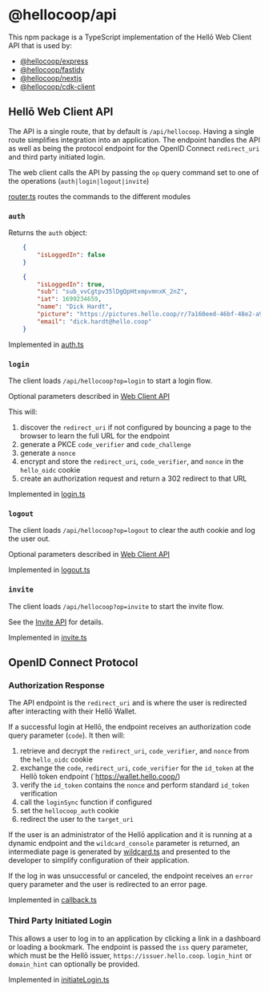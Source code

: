 # @hellocoop/api

This npm package is a TypeScript implementation of the Hellō Web Client API that is used by:
- [@hellocoop/express](https://www.npmjs.com/package/@hellocoop/express)
- [@hellocoop/fastidy](https://www.npmjs.com/package/@hellocoop/fastidy)
- [@hellocoop/nextjs](https://www.npmjs.com/package/@hellocoop/nextjs)
- [@hellocoop/cdk-client](https://www.npmjs.com/package/@hellocoop/cdk-client)


## Hellō Web Client API

The API is a single route, that by default is `/api/hellocoop`. Having a single route simplifies integration into an application. The endpoint handles the API as well as being the protocol endpoint for the OpenID Connect `redirect_uri` and third party initiated login. 

The web client calls the API by passing the `op` query command set to one of the operations (`auth|login|logout|invite`)

[router.ts](src/handlers/router.ts) routes the commands to the different modules

### `auth` 

Returns the `auth` object:

```json
    {
        "isLoggedIn": false
    }

    {
        "isLoggedIn": true,
        "sub": "sub_vvCgtpv35lDgQpHtxmpvmnxK_2nZ",
        "iat": 1699234659,
        "name": "Dick Hardt",
        "picture": "https://pictures.hello.coop/r/7a160eed-46bf-48e2-a909-161745535895.png",
        "email": "dick.hardt@hello.coop"
    }
```


Implemented in [auth.ts](src/handlers/auth.ts)

### `login`

The client loads `/api/hellocoop?op=login` to start a login flow. 

Optional parameters described in [Web Client API](https://www.hello.dev/docs/apis/web-client/#login)

This will: 

1. discover the `redirect_uri` if not configured by bouncing a page to the browser to learn the full URL for the endpoint
2. generate a PKCE `code_verifier` and `code_challenge`
3. generate a `nonce`
4. encrypt and store the `redirect_uri`, `code_verifier`, and `nonce` in the `hello_oidc` cookie
4. create an authorization request and return a 302 redirect to that URL

Implemented in [login.ts](src/handlers/login.ts)


### `logout` 

The client loads `/api/hellocoop?op=logout` to clear the auth cookie and log the user out.

Optional parameters described in [Web Client API](https://www.hello.dev/docs/apis/web-client/#logout)

Implemented in [logout.ts](src/handlers/logout.ts)


### `invite`

The client loads `/api/hellocoop?op=invite` to start the invite flow.

See the [Invite API](https://www.hello.dev/docs/apis/invite/) for details.

Implemented in [invite.ts](src/handlers/invite.ts)


## OpenID Connect Protocol 


### Authorization Response

The API endpoint is the `redirect_uri` and is where the user is redirected after interacting with their Hellō Wallet. 

If a successful login at Hellō, the endpoint receives an authorization code query parameter (`code`). It then will:

1. retrieve and decrypt the `redirect_uri`, `code_verifier`, and `nonce` from the `hello_oidc` cookie
2. exchange the `code`, `redirect_uri`, `code_verifier` for the `id_token` at the Hellō token endpoint (`https://wallet.hello.coop/)
3. verify the `id_token` contains the `nonce` and perform standard `id_token` verification
4. call the `loginSync` function if configured
5. set the `hellocoop_auth` cookie
6. redirect the user to the `target_uri`

If the user is an administrator of the Hellō application and it is running at a dynamic endpoint and the `wildcard_console` parameter is returned, 
an intermediate page is generated by [wildcard.ts](src/handlers/wildcard.ts) and presented to the developer to simplify configuration of their application.


If the log in was unsuccessful or canceled, the endpoint receives an `error` query parameter and the user is redirected to an error page.

Implemented in [callback.ts](src/handlers/callback.ts)


### Third Party Initiated Login

This allows a user to log in to an application by clicking a link in a dashboard or loading a bookmark. The endpoint is passed the `iss` query parameter, which must be the Hellō issuer, `https://issuer.hello.coop`. `login_hint` or `domain_hint` can optionally be provided.

Implemented in [initiateLogin.ts](src/handlers/initiateLogin.ts)
